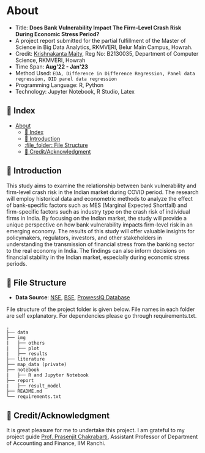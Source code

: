 # About
- Title: **Does Bank Vulnerability Impact The Firm-Level Crash Risk During Economic Stress Period?**
- A project report submitted for the partial fulfillment of the Master of Science in Big Data Analytics, RKMVERI, Belur Main Campus, Howrah.
- Credit: [Krishnakanta Maity](https://github.com/iamkkmcmd), Reg No: B2130035, Department of Computer Science, RKMVERI, Howrah 
- Time Span: **Aug'22 - Jan'23**
- Method Used:  ```EDA, Difference in Difference Regression, Panel data regression, DID panel data regression ``` 
- Programming Language: R, Python
- Technology: Jupyter Notebook, R Studio, Latex


## :ledger: Index

- [About](#about)
  - [:ledger: Index](#ledger-index)
  - [:beginner: Introduction](#beginner-introduction)
  - [:file\_folder: File Structure](#file_folder-file-structure)
  - [:star2: Credit/Acknowledgment](#star2-creditacknowledgment)

##  :beginner: Introduction
This study aims to examine the relationship between bank vulnerability and firm-level crash risk in the Indian market during COVID period. The research will employ historical data and econometric methods to analyze the effect of bank-specific factors such as MES (Marginal Expected Shortfall) and firm-specific factors such as industry type on the crash risk of individual firms in India. By focusing on the Indian market, the study will provide a unique perspective on how bank vulnerability impacts firm-level risk in an emerging economy. The results of this study will offer valuable insights for policymakers, regulators, investors, and other stakeholders in understanding the transmission of financial stress from the banking sector to the real economy in India. The findings can also inform decisions on financial stability in the Indian market, especially during economic stress periods.


##  :file_folder: File Structure
- **Data Source**: [NSE](https://www.nseindia.com/), [BSE](https://www.bseindia.com/?), [ProwessIQ Database](https://prowessiq.cmie.com/) 

File structure of the project folder is given below. File names in each folder are self explanatory. For dependencies please go through requirements.txt.

```
.
├── data
├── img
|   ├── others
|   ├── plot
|   ├── results
├── literature
├── map_data (private)
├── notebook
|   ├── R and Jupyter Notebook
├── report
|   ├── result_model
├── README.md
└── requirements.txt
```

## :star2: Credit/Acknowledgment
It is great pleasure for me to undertake this project. I am grateful to my project guide [Prof. Prasenjit Chakrabarti](https://www.linkedin.com/in/prasenjit-chakrabarti-767bb711/), Assistant Professor of Department of Accounting and Finance, IIM Ranchi.
